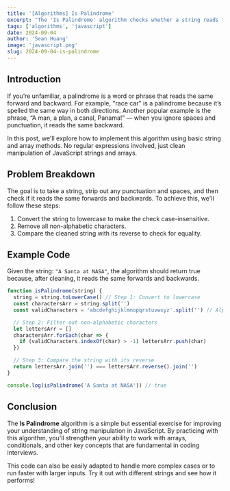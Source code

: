 ```yaml
---
title: '[Algorithms] Is Palindrome'
excerpt: "The 'Is Palindrome' algorithm checks whether a string reads the same forward and backward, ignoring spaces and punctuation. It's a simple yet classic algorithm that can be easily implemented with JavaScript string and array manipulation."
tags: ['algorithms', 'javascript']
date: 2024-09-04
author: 'Sean Huang'
image: 'javascript.png'
slug: 2024-09-04-is-palindrome
---
```


## Introduction

If you’re unfamiliar, a palindrome is a word or phrase that reads the same forward and backward. For example, "race car" is a palindrome because it’s spelled the same way in both directions. Another popular example is the phrase, “A man, a plan, a canal, Panama!” — when you ignore spaces and punctuation, it reads the same backward.

In this post, we'll explore how to implement this algorithm using basic string and array methods. No regular expressions involved, just clean manipulation of JavaScript strings and arrays.

## Problem Breakdown

The goal is to take a string, strip out any punctuation and spaces, and then check if it reads the same forwards and backwards. To achieve this, we'll follow these steps:

1. Convert the string to lowercase to make the check case-insensitive.
2. Remove all non-alphabetic characters.
3. Compare the cleaned string with its reverse to check for equality.

## Example Code

Given the string: `"A Santa at NASA"`, the algorithm should return true because, after cleaning, it reads the same forwards and backwards.

```javascript
function isPalindrome(string) {
  string = string.toLowerCase() // Step 1: Convert to lowercase
  const charactersArr = string.split('')
  const validCharacters = 'abcdefghijklmnopqrstuvwxyz'.split('') // Alphabet array

  // Step 2: Filter out non-alphabetic characters
  let lettersArr = []
  charactersArr.forEach(char => {
    if (validCharacters.indexOf(char) > -1) lettersArr.push(char)
  })

  // Step 3: Compare the string with its reverse
  return lettersArr.join('') === lettersArr.reverse().join('')
}

console.log(isPalindrome('A Santa at NASA')) // true
```

## Conclusion

The **Is Palindrome** algorithm is a simple but essential exercise for improving your understanding of string manipulation in JavaScript. By practicing with this algorithm, you'll strengthen your ability to work with arrays, conditionals, and other key concepts that are fundamental in coding interviews.

This code can also be easily adapted to handle more complex cases or to run faster with larger inputs. Try it out with different strings and see how it performs!
